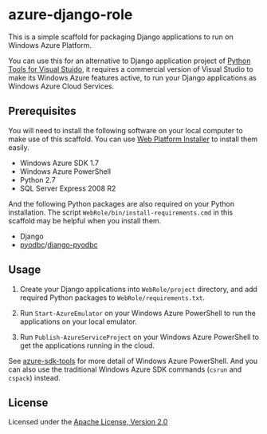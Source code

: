 azure-django-role
======================
This is a simple scaffold
for packaging Django applications to run on Windows Azure Platform.

You can use this for an alternative to Django application project of
[Python Tools for Visual Stuido](http://pytools.codeplex.com/),
it requires a commercial version of Visual Studio to make its Windows Azure features active,
to run your Django applications as Windows Azure Cloud Services.

Prerequisites
-------------

You will need to install the following software on your local computer to make use of this scaffold.
You can use [Web Platform Installer](http://www.microsoft.com/web/downloads/platform.aspx)
to install them easily.

* Windows Azure SDK 1.7
* Windows Azure PowerShell
* Python 2.7
* SQL Server Express 2008 R2

And the following Python packages are also required on your Python installation.
The script `WebRole/bin/install-requirements.cmd` in this scaffold may be helpful
when you install them.

* Django
* [pyodbc](http://code.google.com/p/pyodbc/)/[django-pyodbc](https://github.com/avidal/django-pyodbc)

Usage
-----

1. Create your Django applications into `WebRole/project` directory,
and add required Python packages to `WebRole/requirements.txt`.

2. Run `Start-AzureEmulator` on your Windows Azure PowerShell
to run the applications on your local emulator.

3. Run `Publish-AzureServiceProject` on your Windows Azure PowerShell
to get the applications running in the cloud.

See [azure-sdk-tools](https://github.com/WindowsAzure/azure-sdk-tools)
for more detail of Windows Azure PowerShell. And you can also use
the traditional Windows Azure SDK commands (`csrun` and `cspack`) instead.

License
-------

Licensed under the [Apache License, Version 2.0](http://www.apache.org/licenses/LICENSE-2.0)